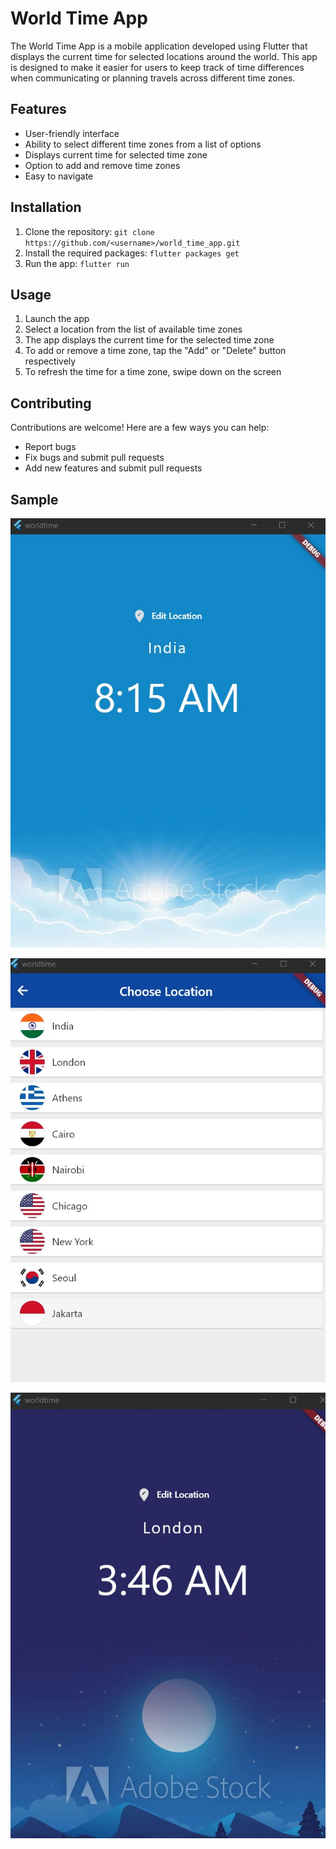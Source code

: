 # World Time App

The World Time App is a mobile application developed using Flutter that displays the current time for selected locations around the world. This app is designed to make it easier for users to keep track of time differences when communicating or planning travels across different time zones.

## Features
- User-friendly interface
- Ability to select different time zones from a list of options
- Displays current time for selected time zone
- Option to add and remove time zones
- Easy to navigate

## Installation
1. Clone the repository: `git clone https://github.com/<username>/world_time_app.git`
2. Install the required packages: `flutter packages get`
3. Run the app: `flutter run`

## Usage
1. Launch the app
2. Select a location from the list of available time zones
3. The app displays the current time for the selected time zone
4. To add or remove a time zone, tap the "Add" or "Delete" button respectively
5. To refresh the time for a time zone, swipe down on the screen

## Contributing
Contributions are welcome! Here are a few ways you can help:
- Report bugs
- Fix bugs and submit pull requests
- Add new features and submit pull requests

## Sample

![alt text](https://github.com/Rohan-Sam/World_time_App/blob/master/sample1.jpg?raw=true)

![alt text](https://github.com/Rohan-Sam/World_time_App/blob/master/choose_location.jpg?raw=true)

![alt text](https://github.com/Rohan-Sam/World_time_App/blob/master/sample2.jpg?raw=true)
